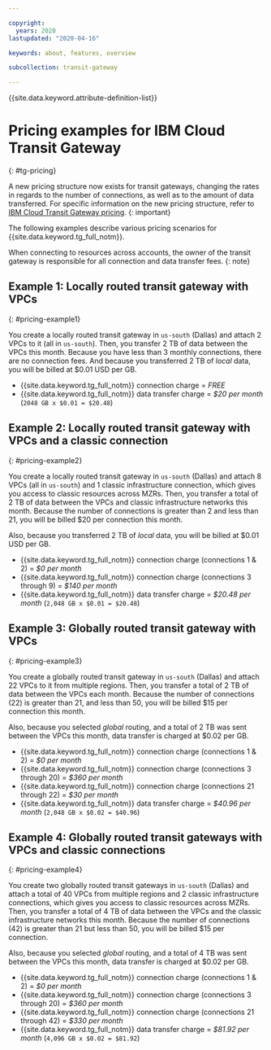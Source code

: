 ```yaml
---

copyright:
  years: 2020
lastupdated: "2020-04-16"

keywords: about, features, overview

subcollection: transit-gateway

---
```


{{site.data.keyword.attribute-definition-list}}

# Pricing examples for IBM Cloud Transit Gateway
{: #tg-pricing}

A new pricing structure now exists for transit gateways, changing the rates in regards to the number of connections, as well as to the amount of data transferred. For specific information on the new pricing structure, refer to [IBM Cloud Transit Gateway pricing](https://www.ibm.com/cloud/transit-gateway/pricing).
{: important}

The following examples describe various pricing scenarios for {{site.data.keyword.tg_full_notm}}.

When connecting to resources across accounts, the owner of the transit gateway is responsible for all connection and data transfer fees.
{: note}

## Example 1: Locally routed transit gateway with VPCs
{: #pricing-example1}

You create a locally routed transit gateway in `us-south` (Dallas) and attach 2 VPCs to it (all in `us-south`). Then, you transfer 2 TB of data between the VPCs this month. Because you have less than 3 monthly connections, there are no connection fees. And because you transferred 2 TB of *local* data, you will be billed at $0.01 USD per GB.

* {{site.data.keyword.tg_full_notm}} connection charge = *FREE*     
* {{site.data.keyword.tg_full_notm}} data transfer charge = *$20 per month* (`2048 GB x $0.01 = $20.48`)

## Example 2: Locally routed transit gateway with VPCs and a classic connection
{: #pricing-example2}

You create a locally routed transit gateway in `us-south` (Dallas) and attach 8 VPCs (all in `us-south`) and 1 classic infrastructure connection, which gives you access to classic resources across MZRs. Then, you transfer a total of 2 TB of data between the VPCs and classic infrastructure networks this month. Because the number of connections is greater than 2 and less than 21, you will be billed $20 per connection this month. 

Also, because you transferred 2 TB of *local* data, you will be billed at $0.01 USD per GB.

* {{site.data.keyword.tg_full_notm}} connection charge (connections 1 & 2) = *$0 per month*
* {{site.data.keyword.tg_full_notm}} connection charge (connections 3 through 9) = *$140 per month*  
* {{site.data.keyword.tg_full_notm}} data transfer charge = *$20.48 per month* (`2,048 GB x $0.01 = $20.48`)

## Example 3: Globally routed transit gateway with VPCs
{: #pricing-example3}

You create a globally routed transit gateway in `us-south` (Dallas) and attach 22 VPCs to it from multiple regions. Then, you transfer a total of 2 TB of data between the VPCs each month. Because the number of connections (22) is greater than 21, and less than 50, you will be billed $15 per connection this month. 

Also, because you selected *global* routing, and a total of 2 TB was sent between the VPCs this month, data transfer is charged at $0.02 per GB.

* {{site.data.keyword.tg_full_notm}} connection charge (connections 1 & 2) = *$0 per month*
* {{site.data.keyword.tg_full_notm}} connection charge (connections 3 through 20) = *$360 per month* 
* {{site.data.keyword.tg_full_notm}} connection charge (connections 21 through 22) = *$30 per month* 
* {{site.data.keyword.tg_full_notm}} data transfer charge = *$40.96 per month* (`2,048 GB x $0.02 = $40.96`)

## Example 4: Globally routed transit gateways with VPCs and classic connections
{: #pricing-example4}

You create two globally routed transit gateways in `us-south` (Dallas) and attach a total of 40 VPCs from multiple regions and 2 classic infrastructure connections, which gives you access to classic resources across MZRs. Then, you transfer a total of 4 TB of data between the VPCs and the classic infrastructure networks this month. Because the number of connections (42) is greater than 21 but less than 50, you will be billed $15 per connection.

Also, because you selected *global* routing, and a total of 4 TB was sent between the VPCs this month, data transfer is charged at $0.02 per GB.

* {{site.data.keyword.tg_full_notm}} connection charge (connections 1 & 2) = *$0 per month*
* {{site.data.keyword.tg_full_notm}} connection charge (connections 3 through 20) = *$360 per month*
* {{site.data.keyword.tg_full_notm}} connection charge (connections 21 through 42) = *$330 per month*
* {{site.data.keyword.tg_full_notm}} data transfer charge = *$81.92 per month* (`4,096 GB x $0.02 = $81.92`)
